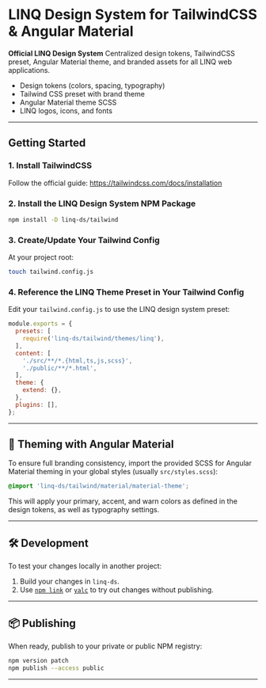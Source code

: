 # LINQ Design System for TailwindCSS & Angular Material

**Official LINQ Design System**
Centralized design tokens, TailwindCSS preset, Angular Material theme, and branded assets for all LINQ web applications.

- Design tokens (colors, spacing, typography)
- Tailwind CSS preset with brand theme
- Angular Material theme SCSS
- LINQ logos, icons, and fonts

---

## Getting Started

### 1. **Install TailwindCSS**

Follow the official guide:
<https://tailwindcss.com/docs/installation>

### 2. **Install the LINQ Design System NPM Package**

```bash
npm install -D linq-ds/tailwind
```

### 3. **Create/Update Your Tailwind Config**

At your project root:

```bash
touch tailwind.config.js
```

### 4. **Reference the LINQ Theme Preset in Your Tailwind Config**

Edit your `tailwind.config.js` to use the LINQ design system preset:

```js
module.exports = {
  presets: [
    require('linq-ds/tailwind/themes/linq'),
  ],
  content: [
    './src/**/*.{html,ts,js,scss}',
    './public/**/*.html',
  ],
  theme: {
    extend: {},
  },
  plugins: [],
};
```

---

## 🎨 Theming with Angular Material

To ensure full branding consistency, import the provided SCSS for Angular Material theming in your global styles (usually `src/styles.scss`):

```scss
@import 'linq-ds/tailwind/material/material-theme';
```

This will apply your primary, accent, and warn colors as defined in the design tokens, as well as typography settings.

---

## 🛠️ Development

To test your changes locally in another project:

1. Build your changes in `linq-ds`.
2. Use [`npm link`](https://docs.npmjs.com/cli/v7/commands/npm-link) or [`yalc`](https://github.com/wclr/yalc) to try out changes without publishing.

---

## 📦 Publishing

When ready, publish to your private or public NPM registry:

```bash
npm version patch
npm publish --access public
```

---

